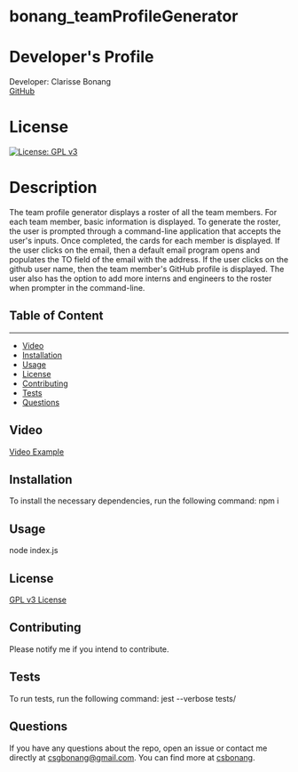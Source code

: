 # bonang_teamProfileGenerator

# Developer's Profile
Developer: Clarisse Bonang <br> 
[GitHub](https://github.com/bonang8)
# License 
[![License: GPL v3](https://img.shields.io/badge/License-GPLv3-blue.svg)](https://www.gnu.org/licenses/gpl-3.0)

# Description <br> 
The team profile generator displays a roster of all the team members. For each team member, basic information is displayed. To generate the roster, the user is prompted through a command-line application that accepts the user's inputs. Once completed, the cards for each member is displayed. If the user clicks on the email, then a default email program opens and populates the TO field of the email with the address. If the user clicks on the github user name, then the team member's GitHub profile is displayed. The user also has the option to add more interns and engineers to the roster when prompter in the command-line.

## Table of Content
-------------------
* [Video](#video)
* [Installation](#installation)
* [Usage](#usage)
* [License](#license)
* [Contributing](#contributing)
* [Tests](#tests)
* [Questions](#questions)

## Video
[Video Example](https://drive.google.com/file/d/1CalF5GCNrUqxa7KJo6EEKDEj7uKx8DVD/view?usp=sharing)

## Installation 
To install the necessary dependencies, run the following command: 
npm i


## Usage 
node index.js

## License 
[GPL v3 License](https://www.gnu.org/licenses/gpl-3.0)


## Contributing 
Please notify me if you intend to contribute.

## Tests
To run tests, run the following command: 
jest --verbose tests/


## Questions 
If you have any questions about the repo, open an issue or contact me directly
at csgbonang@gmail.com. You can find more at [csbonang](https://github.com/csbonang). 
        
